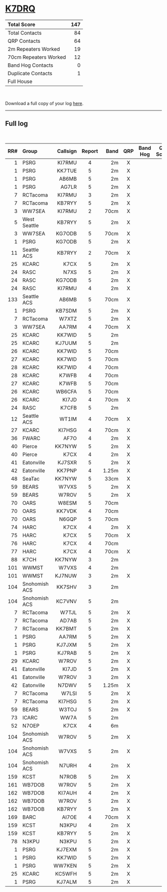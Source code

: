 # [K7DRQ](https://www.qrz.com/db/K7DRQ)

| Total Score           |   147 |
|:----------------------|------:|
| Total Contacts        |    84 |
| QRP Contacts          |    64 |
| 2m Repeaters Worked   |    19 |
| 70cm Repeaters Worked |    12 |
| Band Hog Contacts     |     0 |
| Duplicate Contacts    |     1 |
| Full House            |       |

<br />

Download a full copy of your log [here](/results/[K7DRQ](https://www.qrz.com/db/K7DRQ)/log.csv).

---

## Full log

<br />

|   RR# | Group         |   Callsign |  Report  |   Band |  QRP  |  Band Hog  |   QSO Score |
|------:|:--------------|-----------:|:--------:|-------:|:-----:|:----------:|------------:|
|     1 | PSRG          |     KI7RMU |    4     |     2m |   X   |            |           2 |
|     1 | PSRG          |     KK7TUE |    5     |     2m |   X   |            |           2 |
|     1 | PSRG          |      AB6MB |    5     |     2m |   X   |            |           2 |
|     1 | PSRG          |      AG7LR |    5     |     2m |   X   |            |           2 |
|     7 | RCTacoma      |     KI7RMU |    3     |     2m |   X   |            |           2 |
|     7 | RCTacoma      |     KB7RYY |    5     |     2m |   X   |            |           2 |
|     3 | WW7SEA        |     KI7RMU |    2     |   70cm |   X   |            |           2 |
|     5 | West Seattle  |     KB7RYY |    5     |     2m |   X   |            |           2 |
|     3 | WW7SEA        |     KG7ODB |    5     |   70cm |   X   |            |           2 |
|     1 | PSRG          |     KG7ODB |    5     |     2m |   X   |            |           2 |
|    11 | Seattle ACS   |     KB7RYY |    2     |   70cm |   X   |            |           2 |
|    25 | KCARC         |       K7CX |    5     |     2m |   X   |            |           2 |
|    24 | RASC          |       N7XS |    5     |     2m |   X   |            |           2 |
|    24 | RASC          |     KG7ODB |    5     |     2m |   X   |            |           2 |
|    24 | RASC          |     KI7RMU |    4     |     2m |   X   |            |           2 |
|   133 | Seattle ACS   |      AB6MB |    5     |   70cm |   X   |            |           2 |
|     1 | PSRG          |     KB7SDM |    5     |     2m |   X   |            |           2 |
|     7 | RCTacoma      |      W7XTZ |    5     |     2m |   X   |            |           2 |
|     3 | WW7SEA        |      AA7RM |    4     |   70cm |   X   |            |           2 |
|    25 | KCARC         |     KK7WID |    5     |     2m |       |            |           1 |
|    25 | KCARC         |     KJ7UUM |    5     |     2m |       |            |           1 |
|    26 | KCARC         |     KK7WID |    5     |   70cm |       |            |           1 |
|    27 | KCARC         |     KK7WID |    5     |   70cm |       |            |           1 |
|    28 | KCARC         |     KK7WID |    4     |   70cm |       |            |           1 |
|    28 | KCARC         |      K7WFB |    4     |   70cm |       |            |           1 |
|    27 | KCARC         |      K7WFB |    5     |   70cm |       |            |           1 |
|    26 | KCARC         |     WB6CFA |    5     |   70cm |       |            |           1 |
|    26 | KCARC         |      KI7JD |    4     |   70cm |   X   |            |           2 |
|    24 | RASC          |      K7CFB |    5     |     2m |       |            |           1 |
|    12 | Seattle ACS   |      WT1IM |    4     |   70cm |   X   |            |           2 |
|    27 | KCARC         |     KI7HSG |    4     |   70cm |   X   |            |           2 |
|    36 | FWARC         |       AF7O |    4     |     2m |   X   |            |           2 |
|    40 | Pierce        |     KK7NYW |    5     |     2m |   X   |            |           2 |
|    40 | Pierce        |       K7CX |    4     |     2m |   X   |            |           2 |
|    41 | Eatonville    |     KJ7SXR |    5     |     2m |   X   |            |           2 |
|    42 | Eatonville    |     KK7PNP |    4     |  1.25m |   X   |            |           2 |
|    48 | SeaTac        |     KK7NYW |    5     |   33cm |   X   |            |           2 |
|    59 | BEARS         |      W7VXS |    5     |     2m |   X   |            |           2 |
|    59 | BEARS         |      W7ROV |    5     |     2m |   X   |            |           2 |
|    70 | OARS          |      W8ESM |    5     |   70cm |       |            |           1 |
|    70 | OARS          |     KK7VDK |    4     |   70cm |       |            |           1 |
|    70 | OARS          |      N6GQP |    5     |   70cm |       |            |           1 |
|    74 | HARC          |       K7CX |    4     |     2m |   X   |            |           2 |
|    75 | HARC          |       K7CX |    5     |   70cm |   X   |            |           2 |
|    76 | HARC          |       K7CX |    4     |   70cm |       |            |           1 |
|    77 | HARC          |       K7CX |    4     |   70cm |   X   |            |           2 |
|    88 | K7CH          |     KK7NYW |    3     |     2m |       |            |           1 |
|   101 | WWMST         |      W7VXS |    4     |     2m |       |            |           1 |
|   101 | WWMST         |     KJ7NUW |    3     |     2m |   X   |            |           2 |
|   104 | Snohomish ACS |     KK7SHV |    3     |     2m |       |            |           1 |
|   104 | Snohomish ACS |     KC7VNV |    5     |     2m |       |            |           1 |
|     7 | RCTacoma      |      W7TJL |    5     |     2m |   X   |            |           2 |
|     7 | RCTacoma      |      AD7AB |    5     |     2m |   X   |            |           2 |
|     7 | RCTacoma      |     KK7BMT |    5     |     2m |   X   |            |           2 |
|     1 | PSRG          |      AA7RM |    5     |     2m |   X   |            |           2 |
|     1 | PSRG          |     KJ7JXM |    5     |     2m |   X   |            |           2 |
|     1 | PSRG          |     KJ7RAB |    5     |     2m |   X   |            |           2 |
|    29 | KCARC         |      W7ROV |    5     |     2m |   X   |            |           2 |
|    41 | Eatonville    |      KI7JD |    5     |     2m |   X   |            |           2 |
|    41 | Eatonville    |      W7ROV |    3     |     2m |   X   |            |           2 |
|    42 | Eatonville    |      N7DWV |    5     |  1.25m |   X   |            |           2 |
|     7 | RCTacoma      |      W7LSI |    5     |     2m |   X   |            |           2 |
|     7 | RCTacoma      |     KI7HSG |    5     |     2m |   X   |            |           2 |
|    59 | BEARS         |      W3TOJ |    5     |     2m |   X   |            |           2 |
|    73 | ICARC         |       WW7A |    5     |     2m |       |            |           1 |
|    52 | N7OEP         |       K7CX |    4     |     6m |       |            |           1 |
|   104 | Snohomish ACS |      W7ROV |    5     |     2m |   X   |            |           2 |
|   104 | Snohomish ACS |      W7VXS |    5     |     2m |   X   |            |           2 |
|   104 | Snohomish ACS |      N7URH |    4     |     2m |   X   |            |           2 |
|   159 | KCST          |      N7ROB |    5     |     2m |   X   |            |           2 |
|   161 | WB7DOB        |      W7ROV |    5     |     2m |   X   |            |           2 |
|   162 | WB7DOB        |     KI7AUH |    4     |     2m |   X   |            |           2 |
|   162 | WB7DOB        |      W7ROV |    5     |     2m |   X   |            |           2 |
|   162 | WB7DOB        |     KB7RYY |    5     |     2m |   X   |            |           2 |
|   169 | BARC          |      AI7OE |    4     |   70cm |   X   |            |           2 |
|   159 | KCST          |      N3KPU |    4     |     2m |   X   |            |           2 |
|   159 | KCST          |     KB7RYY |    5     |     2m |   X   |            |           2 |
|    78 | N3KPU         |      N3KPU |    5     |     2m |   X   |            |           2 |
|     1 | PSRG          |     KJ7EXM |    5     |     2m |   X   |            |           2 |
|     1 | PSRG          |     KK7WID |    5     |     2m |   X   |            |           2 |
|     1 | PSRG          |     WW7KEN |    5     |     2m |   X   |            |           2 |
|    25 | KCARC         |     KC5WFH |    5     |     2m |   X   |            |           2 |
|     1 | PSRG          |     KJ7ALM |    5     |     2m |   X   |            |           2 |